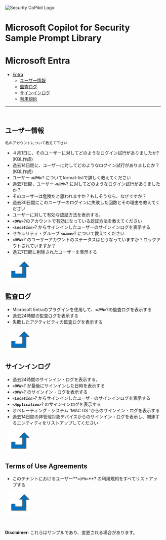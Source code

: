 ![Security CoPilot Logo](https://github.com/ninjyanaka/Copilot-For-Security/blob/main/Promptbook%20samples/ic_fluent_copilot_64_64%402x.png)
# Microsoft Copilot for Security Sample Prompt Library

# Microsoft Entra

- [Entra](#entra)
  - [ユーザー情報](#user-details)
  - [監査ログ](#audit-logs)
  - [サインインログ](#sign-in-logs)
  - [利用規約](terms-of-use-agreements)

***
&nbsp;
## ユーザー情報
<a name="User Details"></a>
 ```
 私のアカウントについて教えて下さい
 ```
- ４月1日に、そのユーザーに対してどのようなログイン試行がありましたか? (KQL作成)
- 過去14日間に、ユーザーに対してどのようなログイン試行がありましたか？(KQL作成) 
- ユーザー **_`<UPN>`_**? についてformat-listで詳しく教えてください
- 過去7日間、ユーザー **_`<UPN>`_**? に対してどのようなログイン試行がありましたか？
- そのユーザーは危険だと思われますか？もしそうなら、なぜですか？
- 過去30日間にこのユーザーのログインに失敗した回数とその理由を教えてください
- ユーザーに対して有効な認証方法を表示する。
- **_`<UPN>`_**?のアカウントで有効になっている認証方法を教えてください
- **_`<location>`_**? からサインインしたユーザーのサインインログを表示する
- セキュリティ・グループ **_`<name>`_**? について教えてください
- **_`<UPN>`_**? のユーザーアカウントのステータスはどうなっていますか？ロックアウトされていますか？
- 過去7日間に削除されたユーザーを表示する

&nbsp;
[![alt text](../../Images/backtotop.svg)](#entra)

## 監査ログ

- Microsoft Entraのプラグインを使用して、**_`<UPN>`_**?の監査ログを表示する
- 過去24時間の監査ログを表示する
- 失敗したアクティビティの監査ログを表示する

&nbsp;
[![alt text](../../Images/backtotop.svg)](#entra)

## サインインログ

- 過去24時間のサインイン・ログを表示する。
- **_`<UPN>`_**?  が最後にサインインした日時を表示する
- **_`<UPN>`_**? のサインイン・ログを表示する
- **_`<Location>`_**? からサインインしたユーザーのサインインログを表示する
- **_`<Application>`_**? のサインインログを表示する
- オペレーティング・システム 'MAC OS 'からのサインイン・ログを表示する
- 過去14日間の非管理対象デバイスからのサインイン・ログを表示し、関連するエンティティをリストアップしてください

&nbsp;
[![alt text](../../Images/backtotop.svg)](#entra)

## Terms of Use Agreements

- このテナントにおけるユーザー**_`<UPN>`_**? の利用規約をすべてリストアップする

&nbsp;
[![alt text](../../Images/backtotop.svg)](#entra)

&nbsp;

**Disclaimer**: これらはサンプルであり、変更される場合があります。
